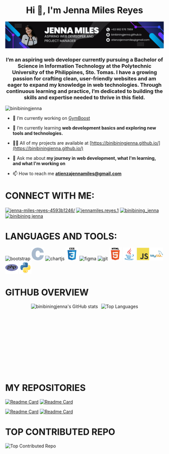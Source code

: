 <h1 align="center">Hi 👋, I'm Jenna Miles Reyes</h1>
<div align="center">
  <img src="https://github.com/binibiningjenna/binibiningjenna/blob/main/banner.png" alt="Banner">
</div>

<h3 align="center">I’m an aspiring web developer currently pursuing a Bachelor of Science in Information Technology at the Polytechnic University of the Philippines, Sto. Tomas. I have a growing passion for crafting clean, user-friendly websites and am eager to expand my knowledge in web technologies. Through continuous learning and practice, I’m dedicated to building the skills and expertise needed to thrive in this field.</h3>

<p align="left"> <img src="https://komarev.com/ghpvc/?username=binibiningjenna&label=Profile%20views&color=0e75b6&style=flat" alt="binibiningjenna" /> </p>

- 🔭 I’m currently working on [GymBoost](https://github.com/ProjectGymBoost/GymBoost.com)

- 🌱 I’m currently learning **web development basics and exploring new tools and technologies.**

- 👨‍💻 All of my projects are available at [https://binibiningjenna.github.io/](https://binibiningjenna.github.io/)

- 💬 Ask me about **my journey in web development, what I'm learning, and what I'm working on**

- 📫 How to reach me **atienzajennamiles@gmail.com**

# CONNECT WITH ME:
<p align="left">
<a href="https://linkedin.com/in/jenna-miles-reyes-4593b1246/" target="blank"><img align="center" src="https://raw.githubusercontent.com/rahuldkjain/github-profile-readme-generator/master/src/images/icons/Social/linked-in-alt.svg" alt="jenna-miles-reyes-4593b1246/" height="30" width="40" /></a>
<a href="https://fb.com/jennamiles.reyes.1" target="blank"><img align="center" src="https://raw.githubusercontent.com/rahuldkjain/github-profile-readme-generator/master/src/images/icons/Social/facebook.svg" alt="jennamiles.reyes.1" height="30" width="40" /></a>
<a href="https://instagram.com/binibining_jenna" target="blank"><img align="center" src="https://raw.githubusercontent.com/rahuldkjain/github-profile-readme-generator/master/src/images/icons/Social/instagram.svg" alt="binibining_jenna" height="30" width="40" /></a>
<a href="https://www.youtube.com/@binibining_jenna" target="blank"><img align="center" src="https://raw.githubusercontent.com/rahuldkjain/github-profile-readme-generator/master/src/images/icons/Social/youtube.svg" alt="binibining jenna" height="30" width="40" /></a>
</p>

# LANGUAGES AND TOOLS:
<p align="left">
  <img src="https://getbootstrap.com/docs/5.2/assets/brand/bootstrap-logo.svg" alt="bootstrap" width="40" height="40"/>
  <img src="https://raw.githubusercontent.com/devicons/devicon/master/icons/c/c-original.svg" alt="c" width="40" height="40"/>
  <img src="https://www.chartjs.org/media/logo-title.svg" alt="chartjs" width="40" height="40"/>
  <img src="https://raw.githubusercontent.com/devicons/devicon/master/icons/css3/css3-original-wordmark.svg" alt="css3" width="40" height="40"/>
  <img src="https://www.vectorlogo.zone/logos/figma/figma-icon.svg" alt="figma" width="40" height="40"/>
  <img src="https://www.vectorlogo.zone/logos/git-scm/git-scm-icon.svg" alt="git" width="40" height="40"/>
  <img src="https://raw.githubusercontent.com/devicons/devicon/master/icons/html5/html5-original-wordmark.svg" alt="html5" width="40" height="40"/>
  <img src="https://raw.githubusercontent.com/devicons/devicon/master/icons/java/java-original.svg" alt="java" width="40" height="40"/>
  <img src="https://raw.githubusercontent.com/devicons/devicon/master/icons/javascript/javascript-original.svg" alt="javascript" width="40" height="40"/>
  <img src="https://raw.githubusercontent.com/devicons/devicon/master/icons/mysql/mysql-original-wordmark.svg" alt="mysql" width="40" height="40"/>
  <img src="https://raw.githubusercontent.com/devicons/devicon/master/icons/php/php-original.svg" alt="php" width="40" height="40"/>
  <img src="https://raw.githubusercontent.com/devicons/devicon/master/icons/python/python-original.svg" alt="python" width="40" height="40"/>
</p>

<!-- My GitHub Stats -->
# GITHUB OVERVIEW
<p align="left" style="display: flex; justify-content: center; gap: 10px; flex-wrap: wrap;">
  <img src="https://github-readme-stats.vercel.app/api?username=binibiningjenna&show_icons=true&theme=tokyonight&custom_title=My%20GitHub%20Stats&v=6" alt="binibiningjenna's GitHub stats" height="180" style="border: none;" />

  <img src="https://github-readme-stats.vercel.app/api/top-langs/?username=binibiningjenna&layout=compact&theme=tokyonight&card_width=320&v=6" alt="Top Languages" height="180" style="border: none;" />
</p>

<br> 

<!-- My Repositories -->
# MY REPOSITORIES
<div align="left">
  
[![Readme Card](https://github-readme-stats.vercel.app/api/pin/?username=binibiningjenna&repo=binibiningjenna.github.io&theme=tokyonight&v=6)](https://github.com/binibiningjenna/binibiningjenna.github.io) [![Readme Card](https://github-readme-stats.vercel.app/api/pin/?username=binibiningjenna&repo=WD-BE&theme=tokyonight&v=6)](https://github.com/binibiningjenna/WD-BE) 

[![Readme Card](https://github-readme-stats.vercel.app/api/pin/?username=binibiningjenna&repo=First-Edition&theme=tokyonight&v=6)](https://github.com/binibiningjenna/First-Edition) [![Readme Card](https://github-readme-stats.vercel.app/api/pin/?username=binibiningjenna&repo=jennamiles.github.io&theme=tokyonight&v=6)](https://github.com/binibiningjenna/jennamiles.github.io) 

</div>

<!-- Top Contributed Repo -->
# TOP CONTRIBUTED REPO
<p align="left">
  <img src="https://github-contributor-stats.vercel.app/api?username=binibiningjenna&limit=5&theme=tokyonight&combine_all_yearly_contributions=true" alt="Top Contributed Repo" />
</p>
